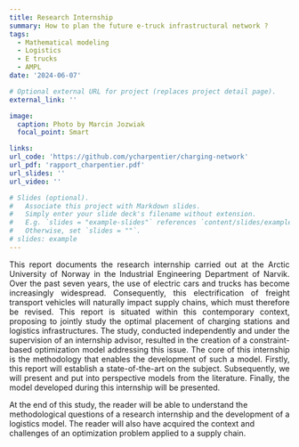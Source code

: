 ```yaml
---
title: Research Internship
summary: How to plan the future e-truck infrastructural network ?
tags:
  - Mathematical modeling
  - Logistics
  - E trucks
  - AMPL
date: '2024-06-07'

# Optional external URL for project (replaces project detail page).
external_link: ''

image:
  caption: Photo by Marcin Jozwiak
  focal_point: Smart

links:
url_code: 'https://github.com/ycharpentier/charging-network'
url_pdf: 'rapport_charpentier.pdf'
url_slides: ''
url_video: ''

# Slides (optional).
#   Associate this project with Markdown slides.
#   Simply enter your slide deck's filename without extension.
#   E.g. `slides = "example-slides"` references `content/slides/example-slides.md`.
#   Otherwise, set `slides = ""`.
# slides: example
---
```

<p style='text-align: justify;'>
This report documents the research internship carried out at the Arctic University of Norway in the Industrial Engineering Department of Narvik. Over the past seven years, the use of electric cars and trucks has become increasingly widespread. Consequently, this electrification of freight transport vehicles will naturally impact supply chains, which must therefore be revised. This report is situated within this contemporary context, proposing to jointly study the optimal placement of charging stations and logistics infrastructures. The study, conducted independently and under the supervision of an internship advisor, resulted in the creation of a constraint-based optimization model addressing this issue. The core of this internship is the methodology that enables the development of such a model. Firstly, this report will establish a state-of-the-art on the subject. Subsequently, we will present and put into perspective models from the literature. Finally, the model developed during this internship will be presented.

At the end of this study, the reader will be able to understand the methodological questions of a research internship and the development of a logistics model. The reader will also have acquired the context and challenges of an optimization problem applied to a supply chain.
</p>
